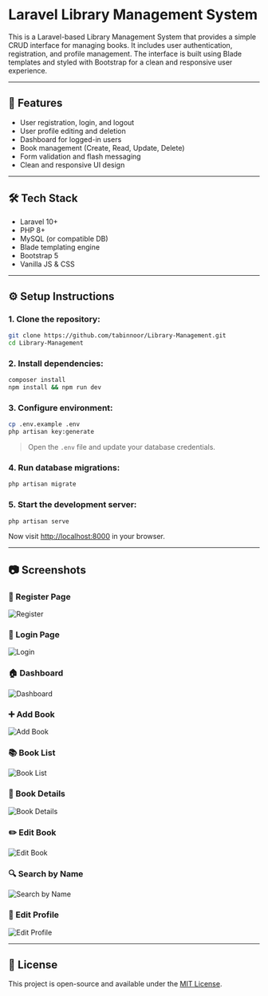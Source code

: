 # Laravel Library Management System

This is a Laravel-based Library Management System that provides a simple CRUD interface for managing books. It includes user authentication, registration, and profile management. The interface is built using Blade templates and styled with Bootstrap for a clean and responsive user experience.

---

## 🚀 Features

- User registration, login, and logout  
- User profile editing and deletion  
- Dashboard for logged-in users  
- Book management (Create, Read, Update, Delete)  
- Form validation and flash messaging  
- Clean and responsive UI design  

---

## 🛠️ Tech Stack

- Laravel 10+  
- PHP 8+  
- MySQL (or compatible DB)  
- Blade templating engine  
- Bootstrap 5  
- Vanilla JS & CSS  

---

## ⚙️ Setup Instructions

### 1. Clone the repository:

```bash
git clone https://github.com/tabinnoor/Library-Management.git
cd Library-Management
```

### 2. Install dependencies:

```bash
composer install
npm install && npm run dev
```

### 3. Configure environment:

```bash
cp .env.example .env
php artisan key:generate
```

> Open the `.env` file and update your database credentials.

### 4. Run database migrations:

```bash
php artisan migrate
```

### 5. Start the development server:

```bash
php artisan serve
```

Now visit [http://localhost:8000](http://localhost:8000) in your browser.

---

## 📷 Screenshots

### 📝 Register Page  
![Register](screenshots/Register.jpg)

### 🔐 Login Page  
![Login](screenshots/Login.jpg)

### 🏠 Dashboard  
![Dashboard](screenshots/Dashboard.jpg)

### ➕ Add Book  
![Add Book](screenshots/Add-Book.jpg)

### 📚 Book List  
![Book List](screenshots/Book-List.jpg)

### 📖 Book Details  
![Book Details](screenshots/Book-Details.jpg)

### ✏️ Edit Book  
![Edit Book](screenshots/Edit-Book.jpg)

### 🔍 Search by Name  
![Search by Name](screenshots/Search-By-Name.jpg)

### 👤 Edit Profile  
![Edit Profile](screenshots/Edit-Profile.jpg)


---

## 📄 License

This project is open-source and available under the [MIT License](LICENSE).
